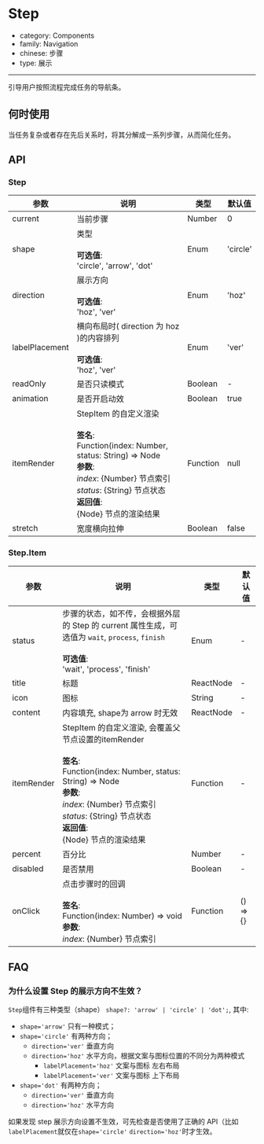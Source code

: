 # Step

-   category: Components
-   family: Navigation
-   chinese: 步骤
-   type: 展示

---

引导用户按照流程完成任务的导航条。

## 何时使用

当任务复杂或者存在先后关系时，将其分解成一系列步骤，从而简化任务。

## API

### Step

| 参数             | 说明                                                                                                                                                                                  | 类型       | 默认值      |
| -------------- | ----------------------------------------------------------------------------------------------------------------------------------------------------------------------------------- | -------- | -------- |
| current        | 当前步骤                                                                                                                                                                                | Number   | 0        |
| shape          | 类型<br><br>**可选值**:<br>'circle', 'arrow', 'dot'                                                                                                                                      | Enum     | 'circle' |
| direction      | 展示方向<br><br>**可选值**:<br>'hoz', 'ver'                                                                                                                                                | Enum     | 'hoz'    |
| labelPlacement | 横向布局时( direction 为 hoz )的内容排列<br><br>**可选值**:<br>'hoz', 'ver'                                                                                                                       | Enum     | 'ver'    |
| readOnly       | 是否只读模式                                                                                                                                                                              | Boolean  | -        |
| animation      | 是否开启动效                                                                                                                                                                              | Boolean  | true     |
| itemRender     | StepItem 的自定义渲染<br><br>**签名**:<br>Function(index: Number, status: String) => Node<br>**参数**:<br>_index_: {Number} 节点索引<br>_status_: {String} 节点状态<br>**返回值**:<br>{Node} 节点的渲染结果<br> | Function | null     |
| stretch        | 宽度横向拉伸                                                                                                                                                                              | Boolean  | false    |

### Step.Item

| 参数         | 说明                                                                                                                                                                                                       | 类型        | 默认值      |
| ---------- | -------------------------------------------------------------------------------------------------------------------------------------------------------------------------------------------------------- | --------- | -------- |
| status     | 步骤的状态，如不传，会根据外层的 Step 的 current 属性生成，可选值为 `wait`, `process`, `finish`<br><br>**可选值**:<br>'wait', 'process', 'finish'                                                                                     | Enum      | -        |
| title      | 标题                                                                                                                                                                                                       | ReactNode | -        |
| icon       | 图标                                                                                                                                                                                                       | String    | -        |
| content    | 内容填充, shape为 arrow 时无效                                                                                                                                                                                   | ReactNode | -        |
| itemRender | StepItem 的自定义渲染, 会覆盖父节点设置的itemRender<br><br>**签名**:<br>Function(index: Number, status: String) => Node<br>**参数**:<br>_index_: {Number} 节点索引<br>_status_: {String} 节点状态<br>**返回值**:<br>{Node} 节点的渲染结果<br> | Function  | -        |
| percent    | 百分比                                                                                                                                                                                                      | Number    | -        |
| disabled   | 是否禁用                                                                                                                                                                                                     | Boolean   | -        |
| onClick    | 点击步骤时的回调<br><br>**签名**:<br>Function(index: Number) => void<br>**参数**:<br>_index_: {Number} 节点索引                                                                                                          | Function  | () => {} |

## FAQ

### 为什么设置 Step 的展示方向不生效？

`Step`组件有三种类型（shape） `shape?: 'arrow' | 'circle' | 'dot';`, 其中:

-   `shape='arrow'` 只有一种模式；
-   `shape='circle'` 有两种方向；
    -   `direction='ver'` 垂直方向
    -   `direction='hoz'` 水平方向，根据文案与图标位置的不同分为两种模式
        -   `labelPlacement='hoz'` 文案与图标 左右布局
        -   `labelPlacement='ver'` 文案与图标 上下布局
-   `shape='dot'` 有两种方向；
    -   `direction='ver'` 垂直方向
    -   `direction='hoz'` 水平方向

如果发现 step 展示方向设置不生效，可先检查是否使用了正确的 API（比如`labelPlacement`就仅在`shape='circle'` `direction='hoz'`时才生效。
